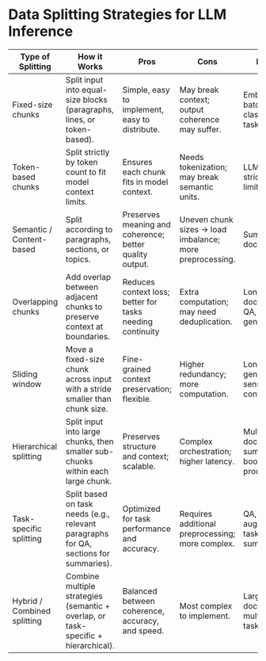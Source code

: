 # Data Splitting Strategies for LLM Inference

| **Type of Splitting**      | **How it Works**                                                                 | **Pros**                                                    | **Cons**                                                   | **Best For**                                       |
|-----------------------------|---------------------------------------------------------------------------------|------------------------------------------------------------|-----------------------------------------------------------|---------------------------------------------------|
| Fixed-size chunks           | Split input into equal-size blocks (paragraphs, lines, or token-based).        | Simple, easy to implement, easy to distribute.            | May break context; output coherence may suffer.          | Embeddings, batch classification tasks          |
| Token-based chunks          | Split strictly by token count to fit model context limits.                     | Ensures each chunk fits in model context.                 | Needs tokenization; may break semantic units.            | LLMs with strict context limits                 |
| Semantic / Content-based    | Split according to paragraphs, sections, or topics.                             | Preserves meaning and coherence; better quality output.   | Uneven chunk sizes → load imbalance; more preprocessing. | Summarization, document QA                       |
| Overlapping chunks          | Add overlap between adjacent chunks to preserve context at boundaries.          | Reduces context loss; better for tasks needing continuity | Extra computation; may need deduplication.              | Long documents, QA, code generation             |
| Sliding window              | Move a fixed-size chunk across input with a stride smaller than chunk size.     | Fine-grained context preservation; flexible.              | Higher redundancy; more computation.                     | Long-form generation, sensitive context tasks   |
| Hierarchical splitting      | Split input into large chunks, then smaller sub-chunks within each large chunk.| Preserves structure and context; scalable.                | Complex orchestration; higher latency.                   | Multi-document summarization, book processing  |
| Task-specific splitting     | Split based on task needs (e.g., relevant paragraphs for QA, sections for summaries). | Optimized for task performance and accuracy.              | Requires additional preprocessing; more complex.         | QA, retrieval-augmented tasks, targeted summaries |
| Hybrid / Combined splitting | Combine multiple strategies (semantic + overlap, or task-specific + hierarchical). | Balanced between coherence, accuracy, and speed.          | Most complex to implement.                                | Large, complex documents, multi-step tasks     |

